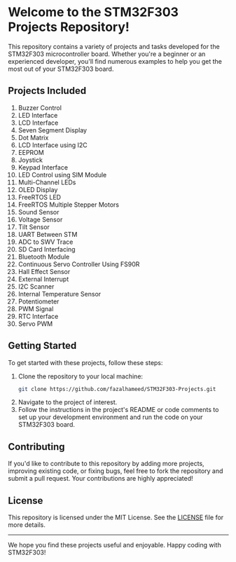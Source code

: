 Welcome to the STM32F303 Projects Repository!
================================================

This repository contains a variety of projects and tasks developed for the STM32F303 microcontroller board. Whether you're a beginner or an experienced developer, you'll find numerous examples to help you get the most out of your STM32F303 board.

## Projects Included

1. Buzzer Control
2. LED Interface
3. LCD Interface
4. Seven Segment Display
5. Dot Matrix
6. LCD Interface using I2C
8. EEPROM
9. Joystick
10. Keypad Interface
11. LED Control using SIM Module
12. Multi-Channel LEDs
13. OLED Display
14. FreeRTOS LED
15. FreeRTOS Multiple Stepper Motors
17. Sound Sensor
18. Voltage Sensor
19. Tilt Sensor
20. UART Between STM
21. ADC to SWV Trace
22. SD Card Interfacing
23. Bluetooth Module
24. Continuous Servo Controller Using FS90R
25. Hall Effect Sensor
26. External Interrupt
27. I2C Scanner
28. Internal Temperature Sensor
29. Potentiometer
30. PWM Signal
31. RTC Interface
33. Servo PWM


## Getting Started

To get started with these projects, follow these steps:

1. Clone the repository to your local machine:
   ```sh
   git clone https://github.com/fazalhameed/STM32F303-Projects.git
   ```
2. Navigate to the project of interest.
3. Follow the instructions in the project's README or code comments to set up your development environment and run the code on your STM32F303 board.

## Contributing

If you'd like to contribute to this repository by adding more projects, improving existing code, or fixing bugs, feel free to fork the repository and submit a pull request. Your contributions are highly appreciated!

## License

This repository is licensed under the MIT License. See the [LICENSE](LICENSE) file for more details.

---

We hope you find these projects useful and enjoyable. Happy coding with STM32F303!
